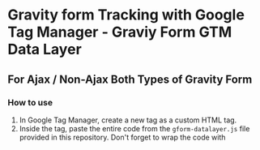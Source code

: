 # Gravity form Tracking with Google Tag Manager - Graviy Form GTM Data Layer
## For Ajax / Non-Ajax Both Types of Gravity Form 

### How to use 
1. In Google Tag Manager, create a new tag as a custom HTML tag.
2. Inside the tag, paste the entire code from the `gform-datalayer.js` file provided in this repository. Don't forget to wrap the code with <script> tag.
3. Set the trigger to fire on all page views.

Once you've configured this setup, you'll begin receiving Google Tag Manager dataLayer events as `gravity_form_submit`. You will get form ID as ***formId*** and all other form inputs.
